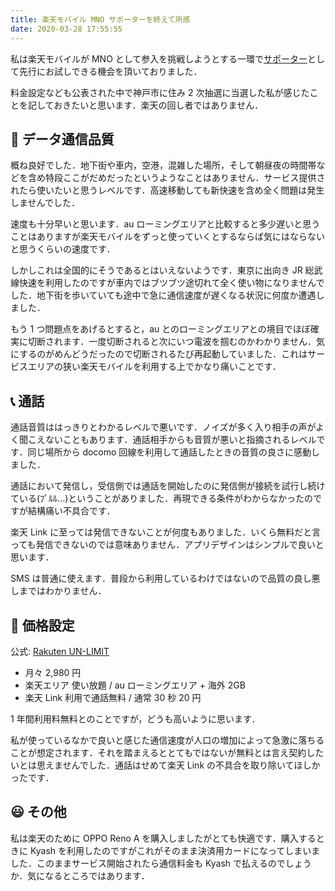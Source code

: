 ```yaml
---
title: 楽天モバイル MNO サポーターを終えて所感
date: 2020-03-28 17:55:55
---
```


私は楽天モバイルが MNO として参入を挑戦しようとする一環で[サポーター](https://network.mobile.rakuten.co.jp/fee/supporter-program/)として先行にお試しできる機会を頂いておりました．

料金設定なども公表された中で神戸市に住み 2 次抽選に当選した私が感じたことを記しておきたいと思います．楽天の回し者ではありません．

<!-- more -->

## 📶 データ通信品質

概ね良好でした．地下街や車内，空港，混雑した場所，そして朝昼夜の時間帯などを含め特段ここがだめだったというようなことはありません．サービス提供されたら使いたいと思うレベルです．高速移動しても新快速を含め全く問題は発生しませんでした．

速度も十分早いと思います．au ローミングエリアと比較すると多少遅いと思うことはありますが楽天モバイルをずっと使っていくとするならば気にはならないと思うくらいの速度です．

しかしこれは全国的にそうであるとはいえないようです．東京に出向き JR 総武線快速を利用したのですが車内ではブツブツ途切れて全く使い物になりませんでした．地下街を歩いていても途中で急に通信速度が遅くなる状況に何度か遭遇しました．

もう 1 つ問題点をあげるとすると，au とのローミングエリアとの境目でほぼ確実に切断されます．一度切断されると次にいつ電波を掴むのかわかりません．気にするのがめんどうだったので切断されるたび再起動していました．これはサービスエリアの狭い楽天モバイルを利用する上でかなり痛いことです．

## 📞 通話

通話音質ははっきりとわかるレベルで悪いです．ノイズが多く入り相手の声がよく聞こえないこともあります．通話相手からも音質が悪いと指摘されるレベルです．同じ場所から docomo 回線を利用して通話したときの音質の良さに感動しました．

通話において発信し，受信側では通話を開始したのに発信側が接続を試行し続けている(ﾌﾟﾙﾙ...)ということがありました．再現できる条件がわからなかったのですが結構痛い不具合です．

楽天 Link に至っては発信できないことが何度もありました．いくら無料だと言っても発信できないのでは意味ありません．アプリデザインはシンプルで良いと思います．

SMS は普通に使えます．普段から利用しているわけではないので品質の良し悪しまではわかりません．

## 💸 価格設定

公式: [Rakuten UN-LIMIT](https://network.mobile.rakuten.co.jp/fee/un-limit/)

* 月々 2,980 円
* 楽天エリア 使い放題 / au ローミングエリア + 海外 2GB
* 楽天 Link 利用で通話無料 / 通常 30 秒 20 円

1 年間利用料無料とのことですが，どうも高いように思います．

私が使っているなかで良いと感じた通信速度が人口の増加によって急激に落ちることが想定されます．それを踏まえるととてもではないが無料とは言え契約したいとは思えませんでした．通話はせめて楽天 Link の不具合を取り除いてほしかったです．

## 😃 その他

私は楽天のために OPPO Reno A を購入しましたがとても快適です．購入するときに Kyash を利用したのですがこれがそのまま決済用カードになってしまいました．このままサービス開始されたら通信料金も Kyash で払えるのでしょうか．気になるところではあります．